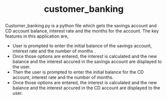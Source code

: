 # **<p align="center"> customer_banking </p>**

Customer_banking.py is a python file which gets the savings account and CD account balance, interest rate and the months for the account. The key features in this application are, 

- User is prompted to enter the initial balance of the savings account, interest rate and the number of months .
- Once those options are entered, the interest is calculated and the new balance and the interest accured in the savings account are displayed to the user. 
- Then the user is prompted to enter the initial balance for the CD account, interest rate and the number of months. 
- Once those options are entered, the interest is calculated and the new balance and the interest accured in the CD account are displayed to the user. 
  

